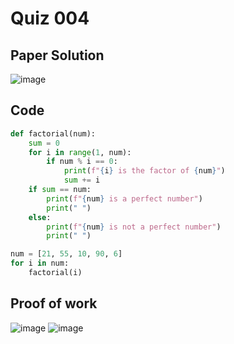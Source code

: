 # Quiz 004

## Paper Solution
![image](https://github.com/user-attachments/assets/cbff83fb-569b-4b86-9edd-e78f44ae08ee)


## Code
```.py
def factorial(num):
    sum = 0
    for i in range(1, num):
        if num % i == 0:
            print(f"{i} is the factor of {num}")
            sum += i
    if sum == num:
        print(f"{num} is a perfect number")
        print(" ")
    else:
        print(f"{num} is not a perfect number")
        print(" ")

num = [21, 55, 10, 90, 6]
for i in num:
    factorial(i)
```
## Proof of work
![image](https://github.com/user-attachments/assets/5994733c-b48f-4997-80ac-5ec74cb512b8)
![image](https://github.com/user-attachments/assets/13c28767-acec-43af-b4d1-83d133ecc1a8)


